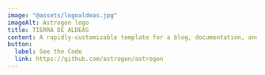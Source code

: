 ```yaml
---
image: "@assets/logoaldeas.jpg"
imageAlt: Astrogon logo
title: TIERRA DE ALDEAS
content: A rapidly-customizable template for a blog, documentation, and more.
button:
  label: See the Code
  link: https://github.com/astrogon/astrogon
---
```


